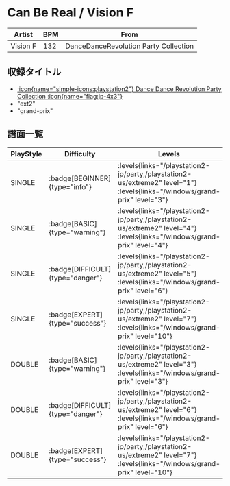 # Can Be Real / Vision F

|Artist|BPM|From|
|------|---|----|
|Vision F|132|DanceDanceRevolution Party Collection|

## 収録タイトル

- [:icon{name="simple-icons:playstation2"} Dance Dance Revolution Party Collection :icon{name="flag:jp-4x3"}](/playstation2-jp/party)
- "ext2"
- "grand-prix"

## 譜面一覧

|PlayStyle|Difficulty|Levels|Notes|Movie|
|---------|----------|------|-----|-----|
|SINGLE| :badge[BEGINNER]{type="info"}| :levels{links="/playstation2-jp/party,/playstation2-us/extreme2" level="1"} :levels{links="/windows/grand-prix" level="3"}|104/0||
|SINGLE| :badge[BASIC]{type="warning"}| :levels{links="/playstation2-jp/party,/playstation2-us/extreme2" level="4"} :levels{links="/windows/grand-prix" level="4"}|129/12||
|SINGLE| :badge[DIFFICULT]{type="danger"}| :levels{links="/playstation2-jp/party,/playstation2-us/extreme2" level="5"} :levels{links="/windows/grand-prix" level="6"}|204/8||
|SINGLE| :badge[EXPERT]{type="success"}| :levels{links="/playstation2-jp/party,/playstation2-us/extreme2" level="7"} :levels{links="/windows/grand-prix" level="10"}|257/27||
|DOUBLE| :badge[BASIC]{type="warning"}| :levels{links="/playstation2-jp/party,/playstation2-us/extreme2" level="3"} :levels{links="/windows/grand-prix" level="3"}|105/4||
|DOUBLE| :badge[DIFFICULT]{type="danger"}| :levels{links="/playstation2-jp/party,/playstation2-us/extreme2" level="6"} :levels{links="/windows/grand-prix" level="6"}|183/7||
|DOUBLE| :badge[EXPERT]{type="success"}| :levels{links="/playstation2-jp/party,/playstation2-us/extreme2" level="7"} :levels{links="/windows/grand-prix" level="10"}|228/12||
